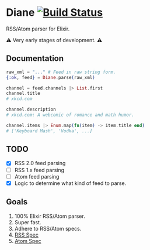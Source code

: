 Diane [![Build Status](https://travis-ci.org/ptrckbrwn/diane.svg)](https://travis-ci.org/ptrckbrwn/diane)
=====

RSS/Atom parser for Elixir.

:warning: Very early stages of development. :warning:

## Documentation

```elixir
raw_xml = "..." # Feed in raw string form.
{:ok, feed} = Diane.parse(raw_xml)

channel = feed.channels |> List.first
channel.title
# xkcd.com

channel.description
# xkcd.com: A webcomic of romance and math humor.

channel.items |> Enum.map(fn(item) -> item.title end)
# ['Keyboard Mash', 'Vodka', ...]
```

## TODO

- [x] RSS 2.0 feed parsing
- [ ] RSS 1.x feed parsing
- [ ] Atom feed parsing
- [x] Logic to determine what kind of feed to parse.

## Goals

1. 100% Elixir RSS/Atom parser.
2. Super fast.
3. Adhere to RSS/Atom specs.
  1. [RSS Spec](http://cyber.law.harvard.edu/rss/rss.html)
  2. [Atom Spec](https://tools.ietf.org/html/rfc4287)
